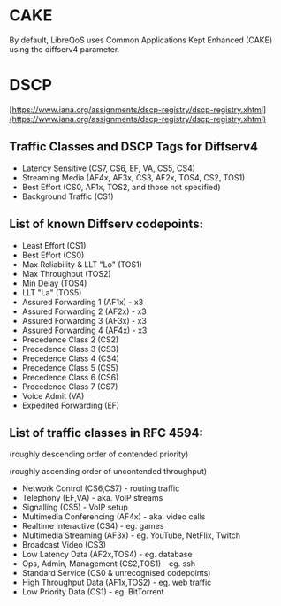 # CAKE

By default, LibreQoS uses Common Applications Kept Enhanced (CAKE) using the diffserv4 parameter.

# DSCP

[https://www.iana.org/assignments/dscp-registry/dscp-registry.xhtml](https://www.iana.org/assignments/dscp-registry/dscp-registry.xhtml)

## Traffic Classes and DSCP Tags for Diffserv4

 * Latency Sensitive  (CS7, CS6, EF, VA, CS5, CS4)
 * Streaming Media    (AF4x, AF3x, CS3, AF2x, TOS4, CS2, TOS1)
 * Best Effort        (CS0, AF1x, TOS2, and those not specified)
 * Background Traffic (CS1)

## List of known Diffserv codepoints:

 *  Least Effort (CS1)
 *  Best Effort (CS0)
 *  Max Reliability & LLT "Lo" (TOS1)
 *  Max Throughput (TOS2)
 *  Min Delay (TOS4)
 *  LLT "La" (TOS5)
 *  Assured Forwarding 1 (AF1x) - x3
 *  Assured Forwarding 2 (AF2x) - x3
 *  Assured Forwarding 3 (AF3x) - x3
 *  Assured Forwarding 4 (AF4x) - x3
 *  Precedence Class 2 (CS2)
 *  Precedence Class 3 (CS3)
 *  Precedence Class 4 (CS4)
 *  Precedence Class 5 (CS5)
 *  Precedence Class 6 (CS6)
 *  Precedence Class 7 (CS7)
 *  Voice Admit (VA)
 *  Expedited Forwarding (EF)

## List of traffic classes in RFC 4594:

(roughly descending order of contended priority)

(roughly ascending order of uncontended throughput)

 *  Network Control (CS6,CS7)      - routing traffic
 *  Telephony (EF,VA)         - aka. VoIP streams
 *  Signalling (CS5)               - VoIP setup
 *  Multimedia Conferencing (AF4x) - aka. video calls
 *  Realtime Interactive (CS4)     - eg. games
 *  Multimedia Streaming (AF3x)    - eg. YouTube, NetFlix, Twitch
 *  Broadcast Video (CS3)
 *  Low Latency Data (AF2x,TOS4)      - eg. database
 *  Ops, Admin, Management (CS2,TOS1) - eg. ssh
 *  Standard Service (CS0 & unrecognised codepoints)
 *  High Throughput Data (AF1x,TOS2)  - eg. web traffic
 *  Low Priority Data (CS1)           - eg. BitTorrent
